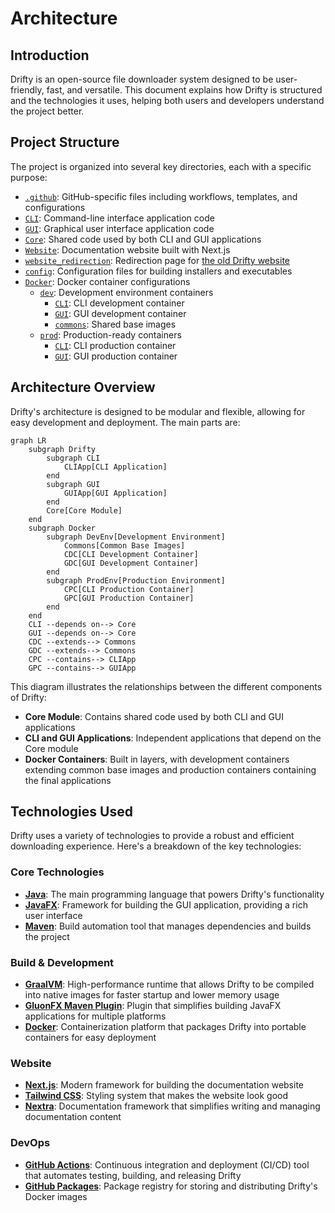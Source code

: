 # Architecture

## Introduction

Drifty is an open-source file downloader system designed to be user-friendly, fast, and versatile. This document explains how Drifty is structured and the technologies it uses, helping both users and developers understand the project better.

## Project Structure

The project is organized into several key directories, each with a specific purpose:

- [`.github`](https://github.com/SaptarshiSarkar12/Drifty/tree/master/.github): GitHub-specific files including workflows, templates, and configurations
- [`CLI`](https://github.com/SaptarshiSarkar12/Drifty/tree/master/CLI): Command-line interface application code
- [`GUI`](https://github.com/SaptarshiSarkar12/Drifty/tree/master/GUI): Graphical user interface application code
- [`Core`](https://github.com/SaptarshiSarkar12/Drifty/tree/master/Core): Shared code used by both CLI and GUI applications
- [`Website`](https://github.com/SaptarshiSarkar12/Drifty/tree/master/Website): Documentation website built with Next.js
- [`website_redirection`](https://github.com/SaptarshiSarkar12/Drifty/tree/master/website_redirection): Redirection page for [the old Drifty website](https://saptarshisarkar12.github.io/Drifty/)
- [`config`](https://github.com/SaptarshiSarkar12/Drifty/tree/master/config): Configuration files for building installers and executables
- [`Docker`](https://github.com/SaptarshiSarkar12/Drifty/tree/master/Docker): Docker container configurations
  - [`dev`](https://github.com/SaptarshiSarkar12/Drifty/tree/master/Docker/dev): Development environment containers
    - [`CLI`](https://github.com/SaptarshiSarkar12/Drifty/tree/master/Docker/dev/CLI): CLI development container
    - [`GUI`](https://github.com/SaptarshiSarkar12/Drifty/tree/master/Docker/dev/GUI): GUI development container
    - [`commons`](https://github.com/SaptarshiSarkar12/Drifty/tree/master/Docker/dev/commons): Shared base images
  - [`prod`](https://github.com/SaptarshiSarkar12/Drifty/tree/master/Docker/prod): Production-ready containers
    - [`CLI`](https://github.com/SaptarshiSarkar12/Drifty/tree/master/Docker/prod/CLI): CLI production container
    - [`GUI`](https://github.com/SaptarshiSarkar12/Drifty/tree/master/Docker/prod/GUI): GUI production container

## Architecture Overview

Drifty's architecture is designed to be modular and flexible, allowing for easy development and deployment. The main parts are:

```mermaid
graph LR
    subgraph Drifty
        subgraph CLI
            CLIApp[CLI Application]
        end
        subgraph GUI
            GUIApp[GUI Application]
        end
        Core[Core Module]
    end
    subgraph Docker
        subgraph DevEnv[Development Environment]
            Commons[Common Base Images]
            CDC[CLI Development Container]
            GDC[GUI Development Container]            
        end
        subgraph ProdEnv[Production Environment]
            CPC[CLI Production Container]
            GPC[GUI Production Container]
        end
    end
    CLI --depends on--> Core
    GUI --depends on--> Core
    CDC --extends--> Commons
    GDC --extends--> Commons
    CPC --contains--> CLIApp
    GPC --contains--> GUIApp
```

This diagram illustrates the relationships between the different components of Drifty:
- **Core Module**: Contains shared code used by both CLI and GUI applications
- **CLI and GUI Applications**: Independent applications that depend on the Core module
- **Docker Containers**: Built in layers, with development containers extending common base images and production containers containing the final applications

## Technologies Used

Drifty uses a variety of technologies to provide a robust and efficient downloading experience. Here's a breakdown of the key technologies:

### Core Technologies
- [**Java**](https://www.java.com/): The main programming language that powers Drifty's functionality
- [**JavaFX**](https://openjfx.io/): Framework for building the GUI application, providing a rich user interface
- [**Maven**](https://maven.apache.org/): Build automation tool that manages dependencies and builds the project

### Build & Development
- [**GraalVM**](https://www.graalvm.org/): High-performance runtime that allows Drifty to be compiled into native images for faster startup and lower memory usage
- [**GluonFX Maven Plugin**](https://github.com/gluonhq/gluonfx-maven-plugin): Plugin that simplifies building JavaFX applications for multiple platforms
- [**Docker**](https://www.docker.com/): Containerization platform that packages Drifty into portable containers for easy deployment

### Website
- [**Next.js**](https://nextjs.org/): Modern framework for building the documentation website
- [**Tailwind CSS**](https://tailwindcss.com/): Styling system that makes the website look good
- [**Nextra**](https://nextra.site/): Documentation framework that simplifies writing and managing documentation content

### DevOps
- [**GitHub Actions**](https://docs.github.com/en/actions): Continuous integration and deployment (CI/CD) tool that automates testing, building, and releasing Drifty
- [**GitHub Packages**](https://docs.github.com/en/packages): Package registry for storing and distributing Drifty's Docker images